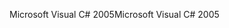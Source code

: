 <span data-ttu-id="da56e-101">Microsoft Visual C# 2005</span><span class="sxs-lookup"><span data-stu-id="da56e-101">Microsoft Visual C# 2005</span></span>